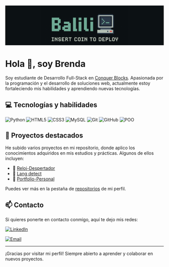 ![Banner](./logo_alargado.png)


# Hola 👋, soy Brenda

Soy estudiante de Desarrollo Full-Stack en [Conquer Blocks](https://conquerblocks.com). Apasionada por la programación y el desarrollo de soluciones web, actualmente estoy fortaleciendo mis habilidades y aprendiendo nuevas tecnologías.

## 💻 Tecnologías y habilidades

![Python](https://img.shields.io/badge/-Python-3776AB?style=flat-square&logo=python&logoColor=white)
![HTML5](https://img.shields.io/badge/-HTML5-E34F26?style=flat-square&logo=html5&logoColor=white)
![CSS3](https://img.shields.io/badge/-CSS3-1572B6?style=flat-square&logo=css3&logoColor=white)
![MySQL](https://img.shields.io/badge/-MySQL-4479A1?style=flat-square&logo=mysql&logoColor=white)
![Git](https://img.shields.io/badge/-Git-F05032?style=flat-square&logo=git&logoColor=white)
![GitHub](https://img.shields.io/badge/-GitHub-181717?style=flat-square&logo=github&logoColor=white)
![POO](https://img.shields.io/badge/-POO-6E40C9?style=flat-square&logo=codeforces&logoColor=white)

## 🚀 Proyectos destacados

He subido varios proyectos en mi repositorio, donde aplico los conocimientos adquiridos en mis estudios y prácticas. Algunos de ellos incluyen:

- 📌 [Reloj-Despertador](https://github.com/balili92/reloj_despertador)
- 📌 [Lang detect](https://github.com/balili92/detector-idioma)
- 📌 [Portfolio-Personal](https://balili92.github.io/portfolio-brenda/)

Puedes ver más en la pestaña de [repositorios](https://github.com/balili92?tab=repositories) de mi perfil.


## 📫 Contacto

Si quieres ponerte en contacto conmigo, aquí te dejo mis redes:

[![LinkedIn](https://img.shields.io/badge/-LinkedIn-0A66C2?style=for-the-badge&logo=linkedin&logoColor=white)](https://www.linkedin.com/in/brenda-alandes-dev/)

[![Email](https://img.shields.io/badge/Email-balili.tech0%40gmail.com-D14836?style=for-the-badge&logo=gmail&logoColor=white)](mailto:balili.tech0@gmail.com)


---

¡Gracias por visitar mi perfil! Siempre abierto a aprender y colaborar en nuevos proyectos.  
